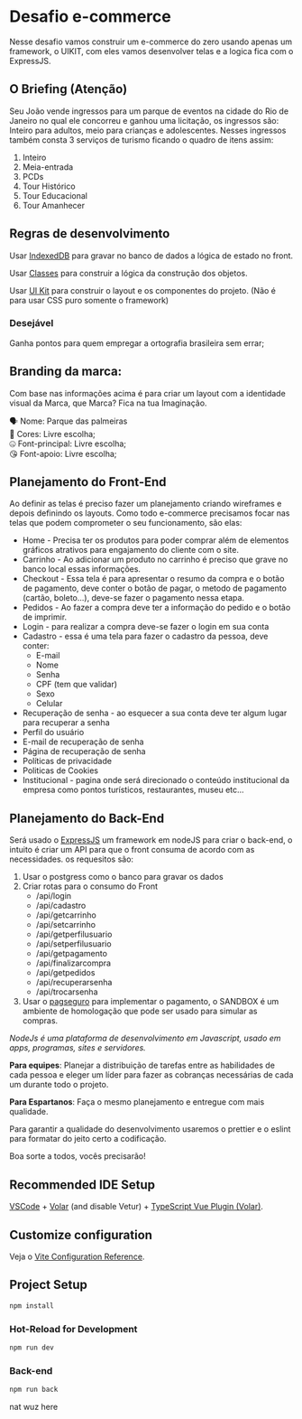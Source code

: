 # Desafio e-commerce
Nesse desafio vamos construir um e-commerce do zero usando apenas um framework, o UIKIT, com eles vamos desenvolver telas e a logica fica com o ExpressJS.

## O Briefing (Atenção)

Seu João vende ingressos para um parque de eventos na cidade do Rio de Janeiro no qual ele concorreu e ganhou uma licitação, os ingressos são: Inteiro para adultos, meio para crianças e adolescentes. Nesses ingressos também consta 3 serviços de turismo ficando o quadro de itens assim:
1. Inteiro
2. Meia-entrada
3. PCDs
4. Tour Histórico
5. Tour Educacional
6. Tour Amanhecer

## Regras de desenvolvimento

Usar [IndexedDB](https://web.dev/indexeddb/) para gravar no banco de dados a lógica de estado no front.

Usar [Classes](https://www.w3schools.com/js/js_classes.asp) para construir a lógica da construção dos objetos.

Usar [UI Kit](https://getuikit.com/docs/introduction) para construir o layout e os componentes do projeto. (Não é para usar CSS puro somente o framework)

### Desejável
Ganha pontos para quem empregar a ortografia brasileira sem errar;




## Branding da marca:

Com base nas informações acima é para criar um layout com a identidade visual da Marca, que Marca? Fica na tua Imaginação.

<aside>
🗣 Nome: Parque das palmeiras
</aside>

<aside>
📌 Cores: Livre escolha;
</aside>

<aside>
🤐 Font-principal: Livre escolha;
</aside>

<aside>
😘 Font-apoio: Livre escolha;
</aside>

## Planejamento do Front-End

Ao definir as telas é preciso fazer um planejamento criando wireframes e depois definindo os layouts. Como todo e-commerce precisamos focar nas telas que podem comprometer o seu funcionamento, são elas:

- Home - Precisa ter os produtos para poder comprar além de elementos gráficos atrativos para engajamento do cliente com o site.
- Carrinho - Ao adicionar um produto no carrinho é preciso que grave no banco local essas informações.
- Checkout - Essa tela é para apresentar o resumo da compra e o botão de pagamento, deve conter o botão de pagar, o metodo de pagamento (cartão, boleto...), deve-se fazer o pagamento nessa etapa.
- Pedidos - Ao fazer a compra deve ter a informação do pedido e o botão de imprimir.
- Login - para realizar a compra deve-se fazer o login em sua conta
- Cadastro - essa é uma tela para fazer o cadastro da pessoa, deve conter: 
  - E-mail
  - Nome
  - Senha
  - CPF (tem que validar)
  - Sexo
  - Celular
- Recuperação de senha - ao esquecer a sua conta deve ter algum lugar para recuperar a senha
- Perfil do usuário
- E-mail de recuperação de senha
- Página de recuperação de senha
- Políticas de privacidade
- Politicas de Cookies
- Institucional - pagina onde será direcionado o conteúdo institucional da empresa como pontos turísticos, restaurantes, museu etc...

## Planejamento do Back-End

Será usado o [ExpressJS](https://expressjs.com/) um framework em nodeJS para criar o back-end, o intuito é criar um API para que o front consuma de acordo com as necessidades. os requesitos são:
1. Usar o postgress como o banco para gravar os dados
2. Criar rotas para o consumo do Front
   - /api/login
   - /api/cadastro
   - /api/getcarrinho
   - /api/setcarrinho
   - /api/getperfilusuario
   - /api/setperfilusuario
   - /api/getpagamento
   - /api/finalizarcompra
   - /api/getpedidos
   - /api/recuperarsenha
   - /api/trocarsenha
3. Usar o [pagseguro](https://dev.pagseguro.uol.com.br/reference/testing-integration) para implementar o pagamento, o SANDBOX é um ambiente de homologação que pode ser usado para simular as compras.

*NodeJs é uma plataforma de desenvolvimento em Javascript, usado em apps, programas, sites e servidores.*

**Para equipes**: Planejar a distribuição de tarefas entre as habilidades de cada pessoa e eleger um líder para fazer as cobranças necessárias de cada um durante todo o projeto.

**Para Espartanos**: Faça o mesmo planejamento e entregue com mais qualidade.

Para garantir a qualidade do desenvolvimento usaremos o prettier e o eslint para formatar do jeito certo a codificação.

Boa sorte a todos, vocês precisarão!

## Recommended IDE Setup

[VSCode](https://code.visualstudio.com/) + [Volar](https://marketplace.visualstudio.com/items?itemName=Vue.volar) (and disable Vetur) + [TypeScript Vue Plugin (Volar)](https://marketplace.visualstudio.com/items?itemName=Vue.vscode-typescript-vue-plugin).

## Customize configuration

Veja o [Vite Configuration Reference](https://vitejs.dev/config/).

## Project Setup

```sh
npm install
```

### Hot-Reload for Development

```sh
npm run dev
```

### Back-end

```sh
npm run back
```
nat wuz here